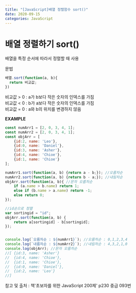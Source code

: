 ```yaml
---
title: "[JavaScript]배열 정렬함수 sort()"
date: 2020-09-15
categories: JavaScript
---
```


배열 정렬하기 sort()
===================
배열을 특정 순서에 따라서 정렬할 때 사용

문법
```javascript
배열.sort(function(a, b){
  return 비교값;
})
```
비교값 > 0 : a가 b보다 작은 숫자의 인덱스를 가짐<br>
비교값 < 0 : b가 a보다 작은 숫자의 인덱스를 가짐<br>
비교값 = 0 : a와 b의 위치를 변경하지 않음<br>

**EXAMPLE**
```javascript
const numArr1 = [2, 0, 3, 4, 1];
const numArr2 = [2, 0, 3, 4, 1];
const objArr = [
    {id:2, name: 'Leo'},
    {id:0, name: 'Daniel'},
    {id:3, name: 'Asher'},
    {id:4, name: 'Chioe'},
    {id:1, name: 'Chioe'}
];

numArr1.sort(function(a, b) {return a - b;}); //오름차순 
numArr2.sort(function(a, b) {return b - a;}); //내림차순
objArr.sort(function(a, b){ //문자 오름차순
    if (a.name > b.name) return 1;
    else if (b.name > a.name) return -1;
    else return 0;
});

//id순으로 정렬
var sortingid = "id";
objArr.sort(function(a, b) {
    return a[sortingid] - b[sortingid];
}); 


console.log(`오름차순 : ${numArr1}`); //오름차순 : 0,1,2,3,4
console.log(`내름차순 : ${numArr2}`); //내림차순 : 4,3,2,1,0
console.log(objArr); //문자 오름차순
//[ {id:3, name: 'Asher'}
//  {id:4, name: 'Chioe'},
//  {id:1, name: 'Chioe'},
//  {id:0, name: 'Daniel'},
//  {id:2, name: 'Leo'}
//]
```

참고 및 출처 : 책'초보자를 위한 JavaScript 200제' p230 중급 093번

